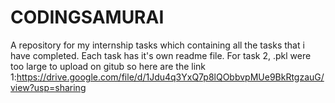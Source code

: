 # CODINGSAMURAI
A repository for my internship tasks which containing all the tasks that i have completed. Each task has it's own readme file. For task 2, .pkl were too large to upload on gitub so here are the link 1:https://drive.google.com/file/d/1Jdu4q3YxQ7p8lQObbvpMUe9BkRtgzauG/view?usp=sharing

